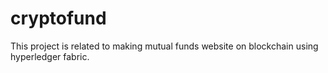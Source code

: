 # cryptofund
This project is related to making mutual funds website on blockchain using hyperledger fabric.
